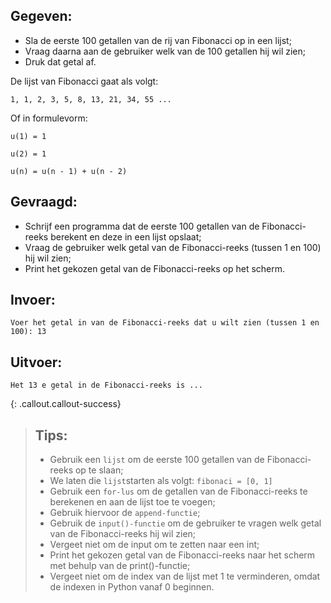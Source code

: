 ## Gegeven: 
* Sla de eerste 100 getallen van de rij van Fibonacci op in een lijst;
* Vraag daarna aan de gebruiker welk van de 100 getallen hij wil zien;
* Druk dat getal af.

De lijst van Fibonacci gaat als volgt:
```
1, 1, 2, 3, 5, 8, 13, 21, 34, 55 ...

```

Of in formulevorm: 
```
u(1) = 1

u(2) = 1

u(n) = u(n - 1) + u(n - 2)
```

## Gevraagd: 
* Schrijf een programma dat de eerste 100 getallen van de Fibonacci-reeks berekent en deze in een lijst opslaat;
* Vraag de gebruiker welk getal van de Fibonacci-reeks (tussen 1 en 100) hij wil zien;
* Print het gekozen getal van de Fibonacci-reeks op het scherm.

## Invoer: 
```
Voer het getal in van de Fibonacci-reeks dat u wilt zien (tussen 1 en 100): 13

```

## Uitvoer: 
```
Het 13 e getal in de Fibonacci-reeks is ...
```

{: .callout.callout-success}
>## Tips: 
>* Gebruik een `lijst` om de eerste 100 getallen van de Fibonacci-reeks op te slaan;
>* We laten die `lijst`starten als volgt: `fibonaci = [0, 1]`
>* Gebruik een `for-lus` om de getallen van de Fibonacci-reeks te berekenen en aan de lijst toe te voegen;
>* Gebruik hiervoor de `append-functie`;
>* Gebruik de `input()-functie` om de gebruiker te vragen welk getal van de Fibonacci-reeks hij wil zien;
>* Vergeet niet om de input om te zetten naar een int;
>* Print het gekozen getal van de Fibonacci-reeks naar het scherm met behulp van de print()-functie;
>* Vergeet niet om de index van de lijst met 1 te verminderen, omdat de indexen in Python vanaf 0 beginnen.
